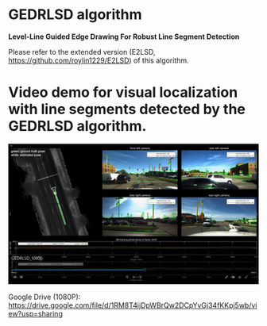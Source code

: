 # GEDRLSD algorithm
**Level-Line Guided Edge Drawing For Robust Line Segment Detection**  

Please refer to the extended version (E2LSD, https://github.com/roylin1229/E2LSD) of this algorithm.  

# Video demo for visual localization with line segments detected by the GEDRLSD algorithm.

[![](https://github.com/roylin1229/GEDRLSD/blob/main/img.png)](https://drive.google.com/file/d/1RM8T4ijDpWBrQw2DCpYvGj34fKKpj5wb/view?usp=sharing)  

Google Drive (1080P): https://drive.google.com/file/d/1RM8T4ijDpWBrQw2DCpYvGj34fKKpj5wb/view?usp=sharing  
